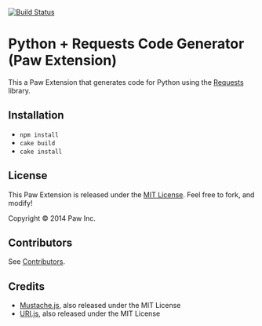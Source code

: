 [![Build Status](https://travis-ci.org/luckymarmot/Paw-PythonRequestsCodeGenerator.svg?branch=master)](https://travis-ci.org/luckymarmot/Paw-PythonRequestsCodeGenerator)

# Python + Requests Code Generator (Paw Extension)

This a Paw Extension that generates code for Python using the [Requests](http://docs.python-requests.org/en/latest/) library.

## Installation

* `npm install`
* `cake build`
* `cake install`

## License

This Paw Extension is released under the [MIT License](LICENSE). Feel free to fork, and modify!

Copyright © 2014 Paw Inc.

## Contributors

See [Contributors](https://github.com/luckymarmot/Paw-PythonRequestsCodeGenerator/graphs/contributors).

## Credits

* [Mustache.js](https://github.com/janl/mustache.js/), also released under the MIT License
* [URI.js](http://medialize.github.io/URI.js/), also released under the MIT License
